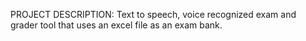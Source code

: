 PROJECT DESCRIPTION:
Text to speech, voice recognized exam and grader tool that uses an excel file as an exam bank.
